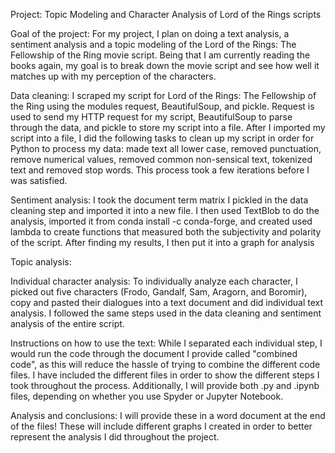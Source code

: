 Project: Topic Modeling and Character Analysis of Lord of the Rings scripts

Goal of the project: For my project, I plan on doing a text analysis, a sentiment analysis and a topic modeling of the Lord of the Rings: The Fellowship of the Ring movie script. Being that I am currently reading the books again, my goal is to break down the movie script and see how well it matches up with my perception of the characters.

Data cleaning: I scraped my script for Lord of the Rings: The Fellowship of the Ring using the modules request, BeautifulSoup, and pickle. Request is used to send my HTTP request for my script, BeautifulSoup to parse through the data, and pickle to store my script into a file. After I imported my script into a file, I did the following tasks to clean up my script in order for Python to process my data: made text all lower case, removed punctuation, remove numerical values, removed common non-sensical text, tokenized text and removed stop words. This process took a few iterations before I was satisfied.

Sentiment analysis: I took the document term matrix I pickled in the data cleaning step and imported it into a new file. I then used TextBlob to do the analysis, imported it from conda install -c conda-forge, and created used lambda to create functions that measured both the subjectivity and polarity of the script. After finding my results, I then put it into a graph for analysis

Topic analysis:

Individual character analysis: To individually analyze each character, I picked out five characters (Frodo, Gandalf, Sam, Aragorn, and Boromir), copy and pasted their dialogues into a text document and did individual text analysis. I followed the same steps used in the data cleaning and sentiment analysis of the entire script.

Instructions on how to use the text: While I separated each individual step, I would run the code through the document I provide called "combined code", as this will reduce the hassle of trying to combine the different code files. I have included the different files in order to show the different steps I took throughout the process. Additionally, I will provide both .py and .ipynb files, depending on whether you use Spyder or Jupyter Notebook. 

Analysis and conclusions: I will provide these in a word document at the end of the files! These will include different graphs I created in order to better represent the analysis I did throughout the project.
